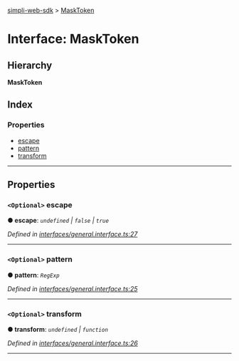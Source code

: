 [simpli-web-sdk](../README.md) > [MaskToken](../interfaces/masktoken.md)

# Interface: MaskToken

## Hierarchy

**MaskToken**

## Index

### Properties

* [escape](masktoken.md#escape)
* [pattern](masktoken.md#pattern)
* [transform](masktoken.md#transform)

---

## Properties

<a id="escape"></a>

### `<Optional>` escape

**● escape**: *`undefined` \| `false` \| `true`*

*Defined in [interfaces/general.interface.ts:27](https://github.com/simplitech/simpli-web-sdk/blob/77f6425/src/interfaces/general.interface.ts#L27)*

___
<a id="pattern"></a>

### `<Optional>` pattern

**● pattern**: *`RegExp`*

*Defined in [interfaces/general.interface.ts:25](https://github.com/simplitech/simpli-web-sdk/blob/77f6425/src/interfaces/general.interface.ts#L25)*

___
<a id="transform"></a>

### `<Optional>` transform

**● transform**: *`undefined` \| `function`*

*Defined in [interfaces/general.interface.ts:26](https://github.com/simplitech/simpli-web-sdk/blob/77f6425/src/interfaces/general.interface.ts#L26)*

___

